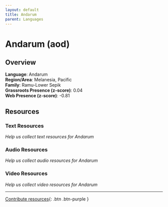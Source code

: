 ```yaml
---
layout: default
title: Andarum
parent: Languages
---
```


# Andarum (aod)

## Overview

**Language**: Andarum  
**Region/Area**: Melanesia, Pacific  
**Family**: Ramu-Lower Sepik  
**Grassroots Presence (z-score)**: 0.04  
**Web Presence (z-score)**: -0.81  

## Resources

### Text Resources
*Help us collect text resources for Andarum*

### Audio Resources
*Help us collect audio resources for Andarum*

### Video Resources
*Help us collect video resources for Andarum*

---

[Contribute resources](https://forms.office.com/e/1SfLJx3u1r){: .btn .btn-purple }

